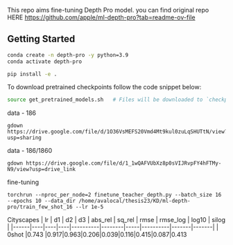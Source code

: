 This repo aims fine-tuning Depth Pro model. you can find original repo HERE https://github.com/apple/ml-depth-pro?tab=readme-ov-file




## Getting Started

```bash
conda create -n depth-pro -y python=3.9
conda activate depth-pro

pip install -e .
```

To download pretrained checkpoints follow the code snippet below:
```bash
source get_pretrained_models.sh   # Files will be downloaded to `checkpoints` directory.
```

data - 186
```
gdown https://drive.google.com/file/d/1O36VsMEFS20Vmd4Mt9kul0zuLqSHUTtN/view?usp=sharing
```

data - 186/1860
```
gdown https://drive.google.com/file/d/1_1wQAFVUbXz8p0sVIJRvpFY4hFTMy-N9/view?usp=drive_link
```

fine-tuning
```
torchrun --nproc_per_node=2 finetune_teacher_depth.py --batch_size 16 --epochs 10 --data_dir /home/avalocal/thesis23/KD/ml-depth-pro/train_few_shot_16 --lr 1e-5
```
Cityscapes
| lr   | d1 | d2 | d3 | abs_rel | sq_rel | rmse | rmse_log | log10 | silog |
|------|----|----|----|----------|--------|-----|----------|-------|-------|
| 0shot |0.743 |0.917|0.963|0.206|0.039|0.116|0.415|0.087|0.413





